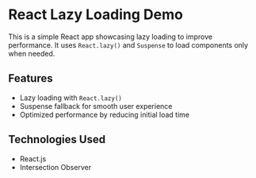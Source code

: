 # React Lazy Loading Demo

This is a simple React app showcasing lazy loading to improve performance. It uses `React.lazy()` and `Suspense` to load components only when needed.

## Features
- Lazy loading with `React.lazy()`
- Suspense fallback for smooth user experience
- Optimized performance by reducing initial load time

## Technologies Used
- React.js
- Intersection Observer
